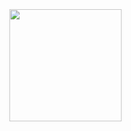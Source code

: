 <div align=center id="wrap">
    <a href="https://yewtu.be/watch?v=dQw4w9WgXcQ">
      <img height=200 align="center" src="https://github-readme-stats.vercel.app/api/top-langs/?username=NicolasHuberty&langs_count=10&layout=compact&theme=tokyonight&custom_title=Nicolas Huberty%27s%20GitHub%20languages" />
    </a>
</div>    
